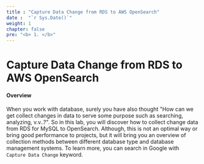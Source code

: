 ```yaml
---
title : "Capture Data Change from RDS to AWS OpenSearch"
date :  "`r Sys.Date()`" 
weight: 1
chapter: false
pre: "<b> 1. </b>"
---
```


# Capture Data Change from RDS to AWS OpenSearch

#### Overview

When you work with database, surely you have also thought "How can we get collect changes in data to serve some purpose such as searching, analyzing, v.v..?". So in this lab, you will discover how to collect change data from RDS for MySQL to OpenSearch. Although, this is not an optimal way or bring good performance to projects, but it will bring you an overview of collection methods between different database type and database management systems. To learn more, you can search in Google with `Capture Data Change` keyword.
